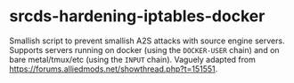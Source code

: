 # srcds-hardening-iptables-docker
Smallish script to prevent smallish A2S attacks with source engine servers. Supports servers running on docker (using the `DOCKER-USER` chain) and on bare metal/tmux/etc (using the `INPUT` chain). Vaguely adapted from https://forums.alliedmods.net/showthread.php?t=151551.
